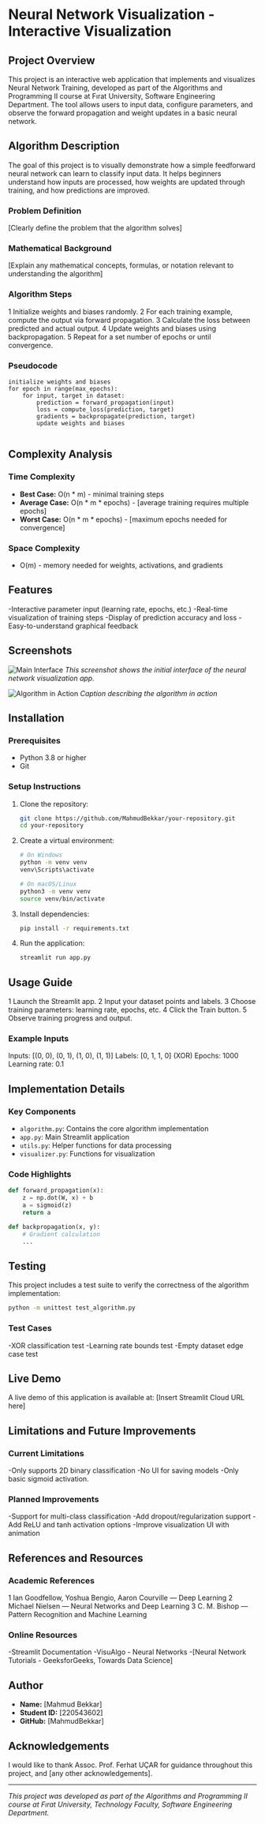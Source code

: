 # Neural Network Visualization - Interactive Visualization

## Project Overview

This project is an interactive web application that implements and visualizes Neural Network Training, developed as part of the Algorithms and Programming II course at Fırat University, Software Engineering Department. The tool allows users to input data, configure parameters, and observe the forward propagation and weight updates in a basic neural network.

## Algorithm Description

The goal of this project is to visually demonstrate how a simple feedforward neural network can learn to classify input data. It helps beginners understand how inputs are processed, how weights are updated through training, and how predictions are improved.

### Problem Definition

[Clearly define the problem that the algorithm solves]

### Mathematical Background

[Explain any mathematical concepts, formulas, or notation relevant to understanding the algorithm]

### Algorithm Steps

1 Initialize weights and biases randomly.
2 For each training example, compute the output via forward propagation.
3 Calculate the loss between predicted and actual output.
4 Update weights and biases using backpropagation.
5 Repeat for a set number of epochs or until convergence.


### Pseudocode

```
initialize weights and biases
for epoch in range(max_epochs):
    for input, target in dataset:
        prediction = forward_propagation(input)
        loss = compute_loss(prediction, target)
        gradients = backpropagate(prediction, target)
        update weights and biases


```

## Complexity Analysis

### Time Complexity

- **Best Case:** O(n * m) - minimal training steps
- **Average Case:** O(n * m * epochs) - [average training requires multiple epochs]
- **Worst Case:** O(n * m * epochs) - [maximum epochs needed for convergence]

### Space Complexity

- O(m) - memory needed for weights, activations, and gradients

## Features

-Interactive parameter input (learning rate, epochs, etc.)
-Real-time visualization of training steps
-Display of prediction accuracy and loss
-Easy-to-understand graphical feedback



## Screenshots

![Main Interface](docs/screenshots/main_interface.png)
*This screenshot shows the initial interface of the neural network visualization app.*

![Algorithm in Action](docs/screenshots/algorithm_demo.png)
*Caption describing the algorithm in action*

## Installation

### Prerequisites

- Python 3.8 or higher
- Git

### Setup Instructions

1. Clone the repository:
   ```bash
   git clone https://github.com/MahmudBekkar/your-repository.git
   cd your-repository

   ```

2. Create a virtual environment:
   ```bash
   # On Windows
   python -m venv venv
   venv\Scripts\activate

   # On macOS/Linux
   python3 -m venv venv
   source venv/bin/activate

   ```

3. Install dependencies:
   ```bash
   pip install -r requirements.txt
   ```

4. Run the application:
   ```bash
   streamlit run app.py
   ```

## Usage Guide

1 Launch the Streamlit app.
2 Input your dataset points and labels.
3 Choose training parameters: learning rate, epochs, etc.
4 Click the Train button.
5 Observe training progress and output.

### Example Inputs

Inputs: [(0, 0), (0, 1), (1, 0), (1, 1)]
Labels: [0, 1, 1, 0] (XOR)
Epochs: 1000
Learning rate: 0.1



## Implementation Details

### Key Components

- `algorithm.py`: Contains the core algorithm implementation
- `app.py`: Main Streamlit application
- `utils.py`: Helper functions for data processing
- `visualizer.py`: Functions for visualization

### Code Highlights

```python
def forward_propagation(x):
    z = np.dot(W, x) + b
    a = sigmoid(z)
    return a

def backpropagation(x, y):
    # Gradient calculation
    ...

```

## Testing

This project includes a test suite to verify the correctness of the algorithm implementation:

```bash
python -m unittest test_algorithm.py
```

### Test Cases

-XOR classification test
-Learning rate bounds test
-Empty dataset edge case test

## Live Demo

A live demo of this application is available at: [Insert Streamlit Cloud URL here]

## Limitations and Future Improvements

### Current Limitations

-Only supports 2D binary classification
-No UI for saving models
-Only basic sigmoid activation.

### Planned Improvements

-Support for multi-class classification
-Add dropout/regularization support
-Add ReLU and tanh activation options
-Improve visualization UI with animation



## References and Resources

### Academic References

1 Ian Goodfellow, Yoshua Bengio, Aaron Courville — Deep Learning
2 Michael Nielsen — Neural Networks and Deep Learning
3 C. M. Bishop — Pattern Recognition and Machine Learning



### Online Resources

-Streamlit Documentation
-VisuAlgo - Neural Networks
-[Neural Network Tutorials - GeeksforGeeks, Towards Data Science]


## Author

- **Name:** [Mahmud Bekkar]
- **Student ID:** [220543602]
- **GitHub:** [MahmudBekkar]

## Acknowledgements

I would like to thank Assoc. Prof. Ferhat UÇAR for guidance throughout this project, and [any other acknowledgements].

---

*This project was developed as part of the Algorithms and Programming II course at Fırat University, Technology Faculty, Software Engineering Department.*
